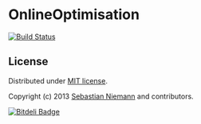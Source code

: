 OnlineOptimisation
==================

[![Build Status](https://travis-ci.org/SebastianNiemann/OnlineOptimisation.png?branch=master)](https://travis-ci.org/SebastianNiemann/OnlineOptimisation)

License
-------

Distributed under [MIT license](http://opensource.org/licenses/MIT).

Copyright (c) 2013 [Sebastian Niemann](mailto:niemann@sra.uni-hannover.de) and contributors.


[![Bitdeli Badge](https://d2weczhvl823v0.cloudfront.net/SebastianNiemann/onlineoptimisation/trend.png)](https://bitdeli.com/free "Bitdeli Badge")

